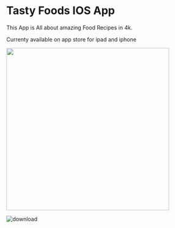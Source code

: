 # Tasty Foods IOS App

This App is All about amazing Food Recipes in 4k.

 Currenty available on app store for ipad and iphone
 
 </a> <a href="https://itunes.apple.com/in/developer/amit-verma/id1219761009 "><img  align="center" src="https://cloud.githubusercontent.com/assets/14006536/25313080/f8d0a752-2844-11e7-83bc-172e8de8c51f.png" width="425" /> </a><br/>
 
 ![download](https://cloud.githubusercontent.com/assets/14006536/25555864/c5fda2e8-2d0e-11e7-9c91-22ec8ba60500.jpeg)

 


